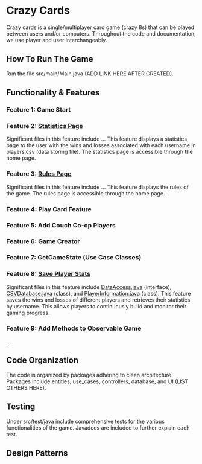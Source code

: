 # Crazy Cards

Crazy cards is a single/multiplayer card game (crazy 8s) that can be played between users and/or computers. Throughout
the code and documentation, we use player and user interchangeably.

## How To Run The Game

Run the file src/main/Main.java (ADD LINK HERE AFTER CREATED).

## Functionality & Features

### Feature 1: Game Start

### Feature 2: [Statistics Page](https://github.com/CSC207-2023Y-UofT/course-project-crazy-cards/issues/2)
Significant files in this feature include ... This feature displays a statistics page to the user with the wins and losses associated with each username in players.csv (data storing file).
The statistics page is accessible through the home page.

### Feature 3: [Rules Page](https://github.com/CSC207-2023Y-UofT/course-project-crazy-cards/issues/3)
Significant files in this feature include ... This feature displays the rules of the game. The rules page is accessible through the home page.

### Feature 4: Play Card Feature

### Feature 5: Add Couch Co-op Players

### Feature 6: Game Creator

### Feature 7: GetGameState (Use Case Classes)

### Feature 8: [Save Player Stats](https://github.com/CSC207-2023Y-UofT/course-project-crazy-cards/issues/8)

Significant files in this feature
include [DataAccess.java](https://github.com/CSC207-2023Y-UofT/course-project-crazy-cards/blob/main/src/main/java/database/DataAccess.java) (interface), 
[CSVDatabase.java](https://github.com/CSC207-2023Y-UofT/course-project-crazy-cards/blob/main/src/main/java/database/CSVDatabase.java) (class), 
and [PlayerInformation.java](https://github.com/CSC207-2023Y-UofT/course-project-crazy-cards/blob/main/src/main/java/use_cases/PlayerInformation.java) (class). 
This feature saves the wins and losses of different players and retrieves their statistics by username. 
This allows players to continuously build and monitor their gaming progress.

### Feature 9: Add Methods to Observable Game

...

## Code Organization
The code is organized by packages adhering to clean architecture. Packages include entities, use_cases, controllers, database, and UI (LIST OTHERS HERE).

## Testing
Under [src/test/java](https://github.com/CSC207-2023Y-UofT/course-project-crazy-cards/tree/main/src/test/java) include comprehensive tests for the various functionalities of the game. Javadocs are included to further explain each test.

## Design Patterns


